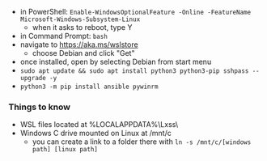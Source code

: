 - in PowerShell: `Enable-WindowsOptionalFeature -Online -FeatureName Microsoft-Windows-Subsystem-Linux`
  - when it asks to reboot, type Y
- in Command Prompt: `bash`
- navigate to https://aka.ms/wslstore
  - choose Debian and click "Get"
- once installed, open by selecting Debian from start menu
- `sudo apt update && sudo apt install python3 python3-pip sshpass --upgrade -y`
- `python3 -m pip install ansible pywinrm`
### Things to know
- WSL files located at %LOCALAPPDATA%\Lxss\
- Windows C drive mounted on Linux at /mnt/c
  - you can create a link to a folder there with `ln -s /mnt/c/[windows path] [linux path]`
